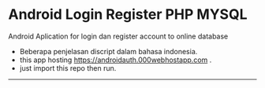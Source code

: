 # Android Login Register PHP MYSQL
Android Aplication for login dan register account to online database

+ Beberapa penjelasan discript dalam bahasa indonesia.
+ this app hosting https://androidauth.000webhostapp.com .
+ just import this repo then run.


----------------------------


